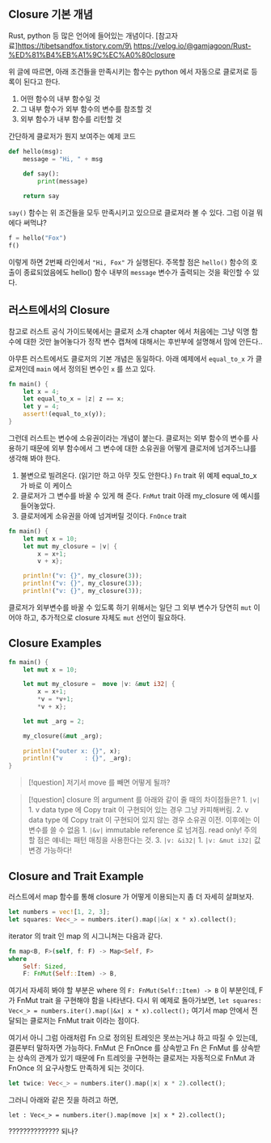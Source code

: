 ## Closure 기본 개념

Rust, python 등 많은 언어에 들어있는 개념이다.
[참고자료]https://tibetsandfox.tistory.com/9\
https://velog.io/@gamjagoon/Rust-%ED%81%B4%EB%A1%9C%EC%A0%80closure

위 글에 따르면, 아래 조건들을 만족시키는 함수는 python 에서 자동으로 클로저로 등록이 된다고 한다. 

1. 어떤 함수의 내부 함수일 것
2. 그 내부 함수가 외부 함수의 변수를 참조할 것
3. 외부 함수가 내부 함수를 리턴할 것

간단하게 클로저가 뭔지 보여주는 예제 코드
```python
def hello(msg):
	message = "Hi, " + msg
	
	def say():
		print(message)

	return say
```

`say()` 함수는 위 조건들을 모두 만족시키고 있으므로 클로져라 볼 수 있다.
그럼 이걸 뭐에다 써먹냐?

```python
f = hello("Fox")
f()
```

이렇게 하면 2번째 라인에서 `"Hi, Fox"` 가 실행된다. 주목할 점은 `hello()` 함수의 호출이 종료되었음에도 hello() 함수 내부의 `message` 변수가 출력되는 것을 확인할 수 있다.

## 러스트에서의 Closure

참고로 러스트 공식 가이드북에서는 클로저 소개 chapter 에서 처음에는 그냥 익명 함수에 대한 것만 늘어놓다가 정작 변수 캡쳐에 대해서는 후반부에 설명해서 맘에 안든다..

아무튼 러스트에서도 클로저의 기본 개념은 동일하다. 아래 예제에서 `equal_to_x` 가 클로져인데 `main` 에서 정의된 변수인 `x` 를 쓰고 있다.

```rust
fn main() { 
	let x = 4;
	let equal_to_x = |z| z == x;
	let y = 4; 
	assert!(equal_to_x(y)); 
}
```

그런데 러스트는 변수에 소유권이라는 개념이 붙는다. 클로저는 외부 함수의 변수를 사용하기 때문에 외부 함수에서 그 변수에 대한 소유권을 어떻게 클로저에 넘겨주느냐를 생각해 봐야 한다.

1. 불변으로 빌려온다. (읽기만 하고 아무 짓도 안한다.)
	`Fn` trait 
	 위 예제 equal_to_x 가 바로 이 케이스
1. 클로저가 그 변수를 바꿀 수 있게 해 준다.
	`FnMut` trait
	 아래 my_closure 에 예시를 들어놓았다.
1. 클로저에게 소유권을 아예 넘겨버릴 것이다.
	`FnOnce` trait

```rust
fn main() {
    let mut x = 10;
    let mut my_closure = |v| {
        x = x+1;
        v + x};

    println!("v: {}", my_closure(3));
    println!("v: {}", my_closure(3));
    println!("v: {}", my_closure(3));
```

클로저가 외부변수를 바꿀 수 있도록 하기 위해서는 일단 그 외부 변수가 당연히 `mut` 이어야 하고, 추가적으로 closure 자체도  `mut` 선언이 필요하다.

## Closure Examples

``` Rust
fn main() {
    let mut x = 10;

    let mut my_closure =  move |v: &mut i32| {
        x = x+1;
        *v = *v+1;
        *v + x};

    let mut _arg = 2;

    my_closure(&mut _arg);
    
    println!("outer x: {}", x);
    println!("v      : {}", _arg);
}
```

>[!question] 저기서 move 를 빼면 어떻게 될까?

>[!question] closure 의 argument 를 아래와 같이 줄 때의 차이점들은? 
	1. `|v|`
		1. v data type 에 Copy trait 이 구현되어 있는 경우
			그냥 카피해버림.
		2. v data type 에 Copy trait 이 구현되어 있지 않는 경우
			소유권 이전. 이후에는 이 변수를 쓸 수 없음
	1. `|&v|`
		immutable reference 로 넘겨짐. read only!
		 주의할 점은 얘네는 패턴 매칭을 사용한다는 것.
	 3. `|v: &i32|` 
	1. `|v: &mut i32|`
		값 변경 가능하다!

## Closure and Trait Example

러스트에서 map 함수를 통해 closure 가 어떻게 이용되는지 좀 더 자세히 살펴보자.
```rust
let numbers = vec![1, 2, 3];
let squares: Vec<_> = numbers.iter().map(|&x| x * x).collect();
```

iterator 의 trait 인 map 의 시그니쳐는 다음과 같다.
```rust
fn map<B, F>(self, f: F) -> Map<Self, F> 
where
    Self: Sized,
    F: FnMut(Self::Item) -> B,
```

여기서 자세히 봐야 할 부분은 where 의 `F: FnMut(Self::Item) -> B` 이 부분인데, F 가 FnMut trait 을 구현해야 함을 나타낸다. 다시 위 예제로 돌아가보면, `let squares: Vec<_> = numbers.iter().map(|&x| x * x).collect();` 여기서 map 안에서 전달되는 클로저는 FnMut trait 이라는 점이다. 

여기서 아니 그럼 아래처럼 Fn 으로 정의된 트레잇은 못쓰는거냐 하고 따질 수 있는데, 결론부터 말하자면 가능하다. FnMut 은 FnOnce 를 상속받고 Fn 은 FnMut 를 상속받는 상속의 관계가 있기 때문에 Fn 트레잇을 구현하는 클로저는 자동적으로 FnMut 과 FnOnce 의 요구사항도 만족하게 되는 것이다.

```Rust
let twice: Vec<_> = numbers.iter().map(|x| x * 2).collect();
```

그러니 아래와 같은 짓을 하려고 하면,
```
let : Vec<_> = numbers.iter().map(move |x| x * 2).collect();
```

?????????????? 되나?